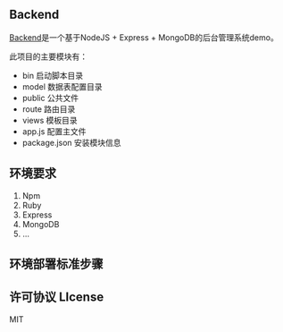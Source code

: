 Backend  
---
[Backend](https://github.com/bailongctui/Backend)是一个基于NodeJS + Express + MongoDB的后台管理系统demo。  

此项目的主要模块有：
* bin       启动脚本目录
* model  数据表配置目录
* public  公共文件
* route    路由目录
* views  模板目录
* app.js 配置主文件
* package.json 安装模块信息  

环境要求
---
1.  Npm
2.  Ruby
3.  Express
4.  MongoDB
5.  ...  
  
  
环境部署标准步骤
---

  
  
许可协议 LIcense  
---
MIT


 


